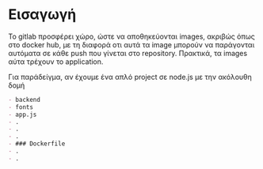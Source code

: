 # Εισαγωγή

Το gitlab προσφέρει χώρο, ώστε να αποθηκεύονται images, ακριβώς όπως στο docker hub, με τη διαφορά οτι αυτά τα image μπορούν να παράγονται αυτόματα σε κάθε push που γίνεται στο repository. Πρακτικά, τα images αύτα τρέχουν το application.

Για παράδείγμα, αν έχουμε ένα απλό project σε node.js με την ακόλουθη δομή

```markdown
- backend
- fonts
- app.js
- .
- .
- .
- ### Dockerfile
- .
- .
```
